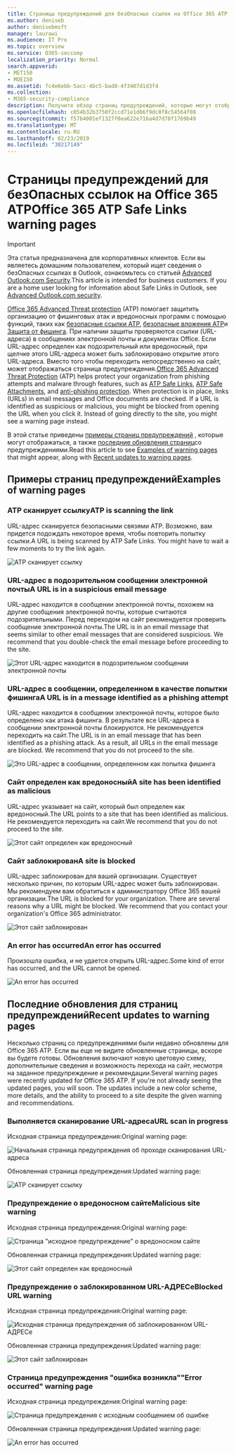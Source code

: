 ```yaml
---
title: Страницы предупреждений для безОпасных ссылок на Office 365 ATP
ms.author: deniseb
author: denisebmsft
manager: laurawi
ms.audience: IT Pro
ms.topic: overview
ms.service: O365-seccomp
localization_priority: Normal
search.appverid:
- MET150
- MOE150
ms.assetid: fc4e6ebb-5acc-4bc5-bad8-4f3407d1d3f4
ms.collection:
- M365-security-compliance
description: Получите обзор страниц предупреждений, которые могут отображаться при работе с Office 365 Advanced Threat protection.
ms.openlocfilehash: c854b32b3750f2ccd71e1d66f9dc8f8c54564f08
ms.sourcegitcommit: f57b4001ef1327f0ea622e716a4d7d78f1769b49
ms.translationtype: MT
ms.contentlocale: ru-RU
ms.lasthandoff: 02/23/2019
ms.locfileid: "30217149"
---
```

# <a name="office-365-atp-safe-links-warning-pages"></a><span data-ttu-id="5e325-103">Страницы предупреждений для безОпасных ссылок на Office 365 ATP</span><span class="sxs-lookup"><span data-stu-id="5e325-103">Office 365 ATP Safe Links warning pages</span></span>

> [!IMPORTANT]
> <span data-ttu-id="5e325-p101">Эта статья предназначена для корпоративных клиентов. Если вы являетесь домашним пользователем, который ищет сведения о безОпасных ссылках в Outlook, ознакомьтесь со статьей [Advanced Outlook.com Security](https://support.office.com/article/advanced-outlook-com-security-for-office-365-subscribers-882d2243-eab9-4545-a58a-b36fee4a46e2).</span><span class="sxs-lookup"><span data-stu-id="5e325-p101">This article is intended for business customers. If you are a home user looking for information about Safe Links in Outlook, see [Advanced Outlook.com security](https://support.office.com/article/advanced-outlook-com-security-for-office-365-subscribers-882d2243-eab9-4545-a58a-b36fee4a46e2).</span></span>

<span data-ttu-id="5e325-p102">[Office 365 Advanced Threat protection](office-365-atp.md) (ATP) помогает защитить организацию от фишинговых атак и вредоносных программ с помощью функций, таких как [безопасные ссылки ATP](atp-safe-links.md), [безопасные вложения ATP](atp-safe-attachments.md)и [Защита от фишинга](anti-phishing-protection.md). При наличии защиты проверяются ссылки (URL-адреса) в сообщениях электронной почты и документах Office. Если URL-адрес определен как подозрительный или вредоносный, при щелчке этого URL-адреса может быть заблокировано открытие этого URL-адреса. Вместо того чтобы переходить непосредственно на сайт, может отображаться страница предупреждения.</span><span class="sxs-lookup"><span data-stu-id="5e325-p102">[Office 365 Advanced Threat Protection](office-365-atp.md) (ATP) helps protect your organization from phishing attempts and malware through features, such as [ATP Safe Links](atp-safe-links.md), [ATP Safe Attachments](atp-safe-attachments.md), and [anti-phishing protection](anti-phishing-protection.md). When protection is in place, links (URLs) in email messages and Office documents are checked. If a URL is identified as suspicious or malicious, you might be blocked from opening the URL when you click it. Instead of going directly to the site, you might see a warning page instead.</span></span> 
  
<span data-ttu-id="5e325-110">В этой статье приведены [примеры страниц предупреждений](atp-safe-links-warning-pages.md#examples) , которые могут отображаться, а также [последние обновления страниц](atp-safe-links-warning-pages.md#updates)со предупреждениями.</span><span class="sxs-lookup"><span data-stu-id="5e325-110">Read this article to see [Examples of warning pages](atp-safe-links-warning-pages.md#examples) that might appear, along with [Recent updates to warning pages](atp-safe-links-warning-pages.md#updates).</span></span>
  
## <a name="examples-of-warning-pages"></a><span data-ttu-id="5e325-111">Примеры страниц предупреждений</span><span class="sxs-lookup"><span data-stu-id="5e325-111">Examples of warning pages</span></span>

### <a name="atp-is-scanning-the-link"></a><span data-ttu-id="5e325-112">ATP сканирует ссылку</span><span class="sxs-lookup"><span data-stu-id="5e325-112">ATP is scanning the link</span></span>

<span data-ttu-id="5e325-p103">URL-адрес сканируется безопасными связями ATP. Возможно, вам придется подождать некоторое время, чтобы повторить попытку ссылки.</span><span class="sxs-lookup"><span data-stu-id="5e325-p103">A URL is being scanned by ATP Safe Links. You might have to wait a few moments to try the link again.</span></span>

![ATP сканирует ссылку](media/ee8dd5ed-6b91-4248-b054-12b719e8d0ed.png)

### <a name="a-url-is-in-a-suspicious-email-message"></a><span data-ttu-id="5e325-116">URL-адрес в подозрительном сообщении электронной почты</span><span class="sxs-lookup"><span data-stu-id="5e325-116">A URL is in a suspicious email message</span></span>

<span data-ttu-id="5e325-p104">URL-адрес находится в сообщении электронной почты, похожем на другие сообщения электронной почты, которые считаются подозрительными. Перед переходом на сайт рекомендуется проверить сообщение электронной почты.</span><span class="sxs-lookup"><span data-stu-id="5e325-p104">The URL is in an email message that seems similar to other email messages that are considered suspicious. We recommend that you double-check the email message before proceeding to the site.</span></span>

![Этот URL-адрес находится в подозрительном сообщении электронной почты](media/33f57923-23e3-4b0f-838b-6ad589ba897b.png)

### <a name="a-url-is-in-a-message-identified-as-a-phishing-attempt"></a><span data-ttu-id="5e325-120">URL-адрес в сообщении, определенном в качестве попытки фишинга</span><span class="sxs-lookup"><span data-stu-id="5e325-120">A URL is in a message identified as a phishing attempt</span></span>

<span data-ttu-id="5e325-p105">URL-адрес находится в сообщении электронной почты, которое было определено как атака фишинга. В результате все URL-адреса в сообщении электронной почты блокируются. Не рекомендуется переходить на сайт.</span><span class="sxs-lookup"><span data-stu-id="5e325-p105">The URL is in an email message that has been identified as a phishing attack. As a result, all URLs in the email message are blocked. We recommend that you do not proceed to the site.</span></span>

![Это URL-адрес в сообщении, определенном как попытка фишинга](media/6e544a28-0604-4821-aba6-d5a57bb917e5.png)

### <a name="a-site-has-been-identified-as-malicious"></a><span data-ttu-id="5e325-125">Сайт определен как вредоносный</span><span class="sxs-lookup"><span data-stu-id="5e325-125">A site has been identified as malicious</span></span>

<span data-ttu-id="5e325-126">URL-адрес указывает на сайт, который был определен как вредоносный.</span><span class="sxs-lookup"><span data-stu-id="5e325-126">The URL points to a site that has been identified as malicious.</span></span>  <br/> <span data-ttu-id="5e325-127">Не рекомендуется переходить на сайт.</span><span class="sxs-lookup"><span data-stu-id="5e325-127">We recommend that you do not proceed to the site.</span></span>

![Этот сайт определен как вредоносный](media/058883c8-23f0-4672-9c1c-66b084796177.png)

### <a name="a-site-is-blocked"></a><span data-ttu-id="5e325-129">Сайт заблокирован</span><span class="sxs-lookup"><span data-stu-id="5e325-129">A site is blocked</span></span>

<span data-ttu-id="5e325-p106">URL-адрес заблокирован для вашей организации. Существует несколько причин, по которым URL-адрес может быть заблокирован. Мы рекомендуем вам обратиться к администратору Office 365 вашей организации.</span><span class="sxs-lookup"><span data-stu-id="5e325-p106">The URL is blocked for your organization. There are several reasons why a URL might be blocked. We recommend that you contact your organization's Office 365 administrator.</span></span>

![Этот сайт заблокирован](media/6b4bda2d-a1e6-419e-8b10-588e83c3af3f.png)

### <a name="an-error-has-occurred"></a><span data-ttu-id="5e325-134">An error has occurred</span><span class="sxs-lookup"><span data-stu-id="5e325-134">An error has occurred</span></span>

<span data-ttu-id="5e325-135">Произошла ошибка, и не удается открыть URL-адрес.</span><span class="sxs-lookup"><span data-stu-id="5e325-135">Some kind of error has occurred, and the URL cannot be opened.</span></span>

![An error has occurred](media/2f7465a4-1cf4-4c1c-b7d4-3c07e4b795b4.png)

## <a name="recent-updates-to-warning-pages"></a><span data-ttu-id="5e325-137">Последние обновления для страниц предупреждений</span><span class="sxs-lookup"><span data-stu-id="5e325-137">Recent updates to warning pages</span></span>

<span data-ttu-id="5e325-p107">Несколько страниц со предупреждениями были недавно обновлены для Office 365 ATP. Если вы еще не видите обновленные страницы, вскоре вы будете готовы. Обновления включают новую цветовую схему, дополнительные сведения и возможность перехода на сайт, несмотря на заданное предупреждение и рекомендации.</span><span class="sxs-lookup"><span data-stu-id="5e325-p107">Several warning pages were recently updated for Office 365 ATP. If you're not already seeing the updated pages, you will soon. The updates include a new color scheme, more details, and the ability to proceed to a site despite the given warning and recommendations.</span></span>

### <a name="url-scan-in-progress"></a><span data-ttu-id="5e325-141">Выполняется сканирование URL-адреса</span><span class="sxs-lookup"><span data-stu-id="5e325-141">URL scan in progress</span></span>

<span data-ttu-id="5e325-142">Исходная страница предупреждения:</span><span class="sxs-lookup"><span data-stu-id="5e325-142">Original warning page:</span></span>

![Начальная страница предупреждения об проходе сканирования URL-адреса](media/04368763-763f-43d6-94a4-a48291d36893.png)

<span data-ttu-id="5e325-144">Обновленная страница предупреждения:</span><span class="sxs-lookup"><span data-stu-id="5e325-144">Updated warning page:</span></span>

![ATP сканирует ссылку](media/ee8dd5ed-6b91-4248-b054-12b719e8d0ed.png)

### <a name="malicious-site-warning"></a><span data-ttu-id="5e325-146">Предупреждение о вредоносном сайте</span><span class="sxs-lookup"><span data-stu-id="5e325-146">Malicious site warning</span></span>

<span data-ttu-id="5e325-147">Исходная страница предупреждения:</span><span class="sxs-lookup"><span data-stu-id="5e325-147">Original warning page:</span></span>

![Страница "исходное предупреждение" о вредоносном сайте](media/b9efda09-6dd8-46ef-82cb-56e4d538b8f5.png)

<span data-ttu-id="5e325-149">Обновленная страница предупреждения:</span><span class="sxs-lookup"><span data-stu-id="5e325-149">Updated warning page:</span></span>

![Этот сайт определен как вредоносный](media/058883c8-23f0-4672-9c1c-66b084796177.png)

### <a name="blocked-url-warning"></a><span data-ttu-id="5e325-151">Предупреждение о заблокированном URL-АДРЕСе</span><span class="sxs-lookup"><span data-stu-id="5e325-151">Blocked URL warning</span></span>

<span data-ttu-id="5e325-152">Исходная страница предупреждения:</span><span class="sxs-lookup"><span data-stu-id="5e325-152">Original warning page:</span></span>

![Исходная страница предупреждения об заблокированном URL-АДРЕСе](media/3d6ba028-30bf-45fc-958e-d3aad3defc83.png)

<span data-ttu-id="5e325-154">Обновленная страница предупреждения:</span><span class="sxs-lookup"><span data-stu-id="5e325-154">Updated warning page:</span></span>

![Этот сайт заблокирован](media/6b4bda2d-a1e6-419e-8b10-588e83c3af3f.png)

### <a name="error-occurred-warning-page"></a><span data-ttu-id="5e325-156">Страница предупреждения "ошибка возникла"</span><span class="sxs-lookup"><span data-stu-id="5e325-156">"Error occurred" warning page</span></span>

<span data-ttu-id="5e325-157">Исходная страница предупреждения:</span><span class="sxs-lookup"><span data-stu-id="5e325-157">Original warning page:</span></span>

![Страница предупреждения с исходным сообщением об ошибке](media/9aaa4383-2f23-48be-bdaa-8efbcb2acc70.png)

<span data-ttu-id="5e325-159">Обновленная страница предупреждения:</span><span class="sxs-lookup"><span data-stu-id="5e325-159">Updated warning page:</span></span>

![An error has occurred](media/2f7465a4-1cf4-4c1c-b7d4-3c07e4b795b4.png)
   
